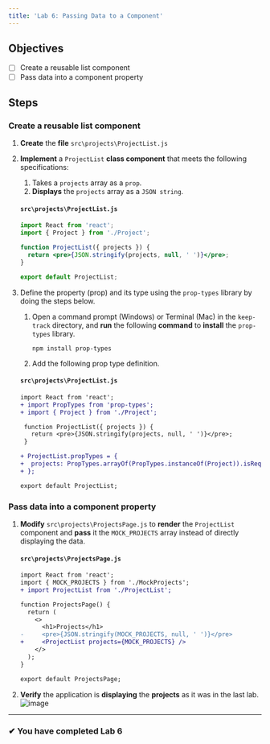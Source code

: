 ```yaml
---
title: 'Lab 6: Passing Data to a Component'
---
```


## Objectives

- [ ] Create a reusable list component
- [ ] Pass data into a component property

## Steps

### Create a reusable list component

1. **Create** the **file** `src\projects\ProjectList.js`
2. **Implement** a `ProjectList` **class component** that meets the following specifications:

   1. Takes a `projects` array as a `prop`.
   2. **Displays** the `projects` array as a `JSON string`.

   #### `src\projects\ProjectList.js`

   ```jsx
   import React from 'react';
   import { Project } from './Project';

   function ProjectList({ projects }) {
     return <pre>{JSON.stringify(projects, null, ' ')}</pre>;
   }

   export default ProjectList;
   ```

3. Define the property (prop) and its type using the `prop-types` library by doing the steps below.

   1. Open a command prompt (Windows) or Terminal (Mac) in the `keep-track` directory, and **run** the following **command** to **install** the `prop-types` library.
      ```npm
      npm install prop-types
      ```
   1. Add the following prop type definition.

   #### `src\projects\ProjectList.js`

   ```diff
   import React from 'react';
   + import PropTypes from 'prop-types';
   + import { Project } from './Project';

    function ProjectList({ projects }) {
      return <pre>{JSON.stringify(projects, null, ' ')}</pre>;
    }

   + ProjectList.propTypes = {
   +  projects: PropTypes.arrayOf(PropTypes.instanceOf(Project)).isRequired
   + };

   export default ProjectList;

   ```

### Pass data into a component property

1. **Modify** `src\projects\ProjectsPage.js` to **render** the `ProjectList` component and **pass** it the `MOCK_PROJECTS` array instead of directly displaying the data.

   #### `src\projects\ProjectsPage.js`

   ```diff
   import React from 'react';
   import { MOCK_PROJECTS } from './MockProjects';
   + import ProjectList from './ProjectList';

   function ProjectsPage() {
     return (
       <>
         <h1>Projects</h1>
   -     <pre>{JSON.stringify(MOCK_PROJECTS, null, ' ')}</pre>
   +     <ProjectList projects={MOCK_PROJECTS} />
       </>
     );
   }

   export default ProjectsPage;

   ```

2. **Verify** the application is **displaying** the **projects** as it was in the last lab.
   ![image](https://user-images.githubusercontent.com/1474579/64889510-85efa380-d63b-11e9-8dc5-86f6dce8cec2.png)

---

### &#10004; You have completed Lab 6

